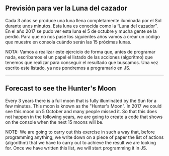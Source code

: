 ## Previsión para ver la Luna del cazador

Cada 3 años se produce una luna llena completamente iluminada por el Sol durante unos minutos. Esta luna es conocida como la “Luna del cazador”. En el año 2017 se pudo ver esta luna el 5 de octubre y mucha gente se la perdió. Para que no nos pase los siguientes años vamos a crear un código que muestre en consola cuándo serán las 15 próximas lunas.

NOTA: Vamos a realizar este ejercicio de forma que, antes de programar nada, escribamos el un papel el listado de las acciones (algoritmo) que tenemos que realizar para conseguir el resultado que buscamos. Una vez escrito este listado, ya nos pondremos a programarlo en JS.

---

## Forecast to see the Hunter's Moon

Every 3 years there is a full moon that is fully illuminated by the Sun for a few minutes. This moon is known as the "Hunter's Moon". In 2017 we could see this moon on 5 October and many people missed it. So that this does not happen in the following years, we are going to create a code that shows on the console when the next 15 moons will be.

NOTE: We are going to carry out this exercise in such a way that, before programming anything, we write down on a piece of paper the list of actions (algorithm) that we have to carry out to achieve the result we are looking for. Once we have written this list, we will start programming it in JS.
